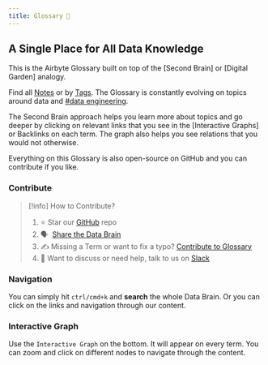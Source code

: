 ```yaml
---
title: Glossary 🧠
---
```


## A Single Place for All Data Knowledge
This is the Airbyte Glossary built on top of the [Second Brain] or [Digital Garden] analogy. 

Find all [Notes](notes) or by [Tags](tags). The Glossary is constantly evolving on topics around data and [#data engineering](tags/data-engineering). 

The Second Brain approach helps you learn more about topics and go deeper by clicking on relevant links that you see in the [Interactive Graphs] or Backlinks on each term. The graph also helps you see relations that you would not otherwise.

Everything on this Glossary is also open-source on GitHub and you can contribute if you like.
### Contribute
> [!info] How to Contribute?
> 
> 1.  ⭐ Star our [GitHub](https://github.com/airbytehq/glossary) repo
> 2.  🗣️  [Share the Data Brain](https://twitter.com/intent/tweet?text=Have%20you%20seen%20the%20latest%20on%20the%20%22%F0%9F%A7%A0%20Data%20Brain%22?%20airbyte.com/brain)
> 3.  ✍️ Missing a Term or want to fix a typo? [Contribute to Glossary](notes/Contribute%20to%20Glossary.md) 
> 4. 👀 Want to discuss or need help, talk to us on [Slack](https://slack.airbyte.com)

### Navigation
You can simply hit `ctrl/cmd+k` and **search** the whole Data Brain. Or you can click on the links and navigation through our content. 

### Interactive Graph
Use the `Interactive Graph` on the bottom. It will appear on every term. You can zoom and click on different nodes to navigate through the content.



